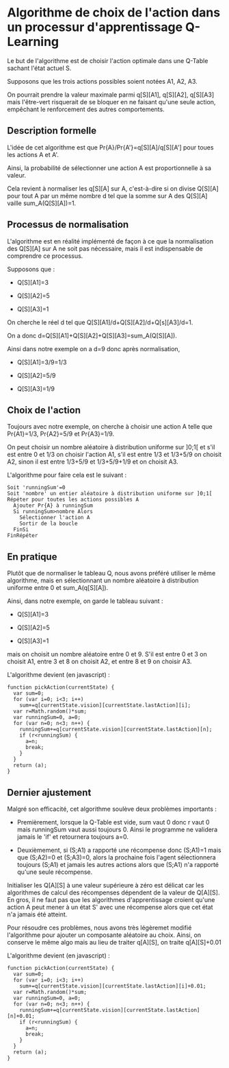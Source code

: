 Algorithme de choix de l'action dans un processur d'apprentissage Q-Learning
============================================================================

Le but de l'algorithme est de choisir l'action optimale dans une Q-Table sachant l'état actuel S.

Supposons que les trois actions possibles soient notées A1, A2, A3.

On pourrait prendre la valeur maximale parmi q[S][A1], q[S][A2], q[S][A3] mais l'être-vert risquerait de se bloquer en ne faisant qu'une
seule action, empêchant le renforcement des autres comportements.

Description formelle
--------------------

L'idée de cet algorithme est que Pr{A}/Pr{A'}=q[S][A]/q[S][A'] pour toues les actions A et A'.

Ainsi, la probabilité de sélectionner une action A est proportionnelle à sa valeur.

Cela revient à normaliser les q[S][A] sur A, c'est-à-dire si on divise Q[S][A] pour tout A par un même nombre d tel que la somme sur A des Q[S][A] vaille sum_A(Q[S][A])=1.

Processus de normalisation
--------------------------

L'algorithme est en réalité implémenté de façon à ce que la normalisation des Q[S][A] sur A ne soit pas nécessaire, mais il est indispensable de comprendre
ce processus.

Supposons que :

- Q[S][A1]=3

- Q[S][A2]=5

- Q[S][A3]=1

On cherche le réel d tel que Q[S][A1]/d+Q[S][A2]/d+Q[s][A3]/d=1.

On a donc d=Q[S][A1]+Q[S][A2]+Q[S][A3]=sum_A(Q[S][A]).

Ainsi dans notre exemple on a d=9 donc après normalisation,

- Q[S][A1]=3/9=1/3

- Q[S][A2]=5/9

- Q[S][A3]=1/9

Choix de l'action
-----------------

Toujours avec notre exemple, on cherche à choisir une action A telle que Pr{A1}=1/3, Pr{A2}=5/9 et Pr{A3}=1/9.

On peut choisir un nombre aléatoire à distribution uniforme sur ]0;1[ et s'il est entre 0 et 1/3 on choisir l'action A1, s'il est entre 1/3 et 1/3+5/9 on choisit A2,
sinon il est entre 1/3+5/9 et 1/3+5/9+1/9 et on choisit A3.

L'algorithme pour faire cela est le suivant :

    Soit 'runningSum'=0
    Soit 'nombre' un entier aléatoire à distribution uniforme sur ]0;1[
    Répéter pour toutes les actions possibles A
      Ajouter Pr{A} à runningSum
      Si runningSum>nombre Alors
        Sélectionner l'action A
        Sortir de la boucle
      FinSi
    FinRépéter

En pratique
-----------

Plutôt que de normaliser le tableau Q, nous avons préféré utiliser le même algorithme, mais en sélectionnant un nombre aléatoire à distribution uniforme entre 0 et sum_A(q[S][A]).

Ainsi, dans notre exemple, on garde le tableau suivant :
      
- Q[S][A1]=3

- Q[S][A2]=5

- Q[S][A3]=1

mais on choisit un nombre aléatoire entre 0 et 9. S'il est entre 0 et 3 on choisit A1, entre 3 et 8 on choisit A2, et entre 8 et 9 on choisir A3.

L'algorithme devient (en javascript) : 

    function pickAction(currentState) {
      var sum=0;
      for (var i=0; i<3; i++)
        sum+=q[currentState.vision][currentState.lastAction][i];
      var r=Math.random()*sum;
      var runningSum=0, a=0;
      for (var n=0; n<3; n++) {
        runningSum+=q[currentState.vision][currentState.lastAction][n];
        if (r<runningSum) {
          a=n;
          break;
        }
      }
      return (a);
    }

Dernier ajustement
------------------

Malgré son efficacité, cet algorithme soulève deux problèmes importants : 

- Premièrement, lorsque la Q-Table est vide, sum vaut 0 donc r vaut 0 mais runningSum vaut aussi toujours 0. Ainsi le programme ne validera jamais le 'if' et retournera
  toujours a=0.

- Deuxièmement, si (S;A1) a rapporté une récompense donc (S;A1)=1 mais que (S;A2)=0 et (S;A3)=0, alors la prochaine fois l'agent sélectionnera toujours (S;A1) et jamais les autres actions
  alors que (S;A1) n'a rapporté qu'une seule récompense.

Initialiser les Q[A][S] à une valeur supérieure à zéro est délicat car les algorithmes de calcul des récompenses dépendent de la valeur de Q[A][S]. En gros, il ne faut pas que les
algorithmes d'apprentissage croient qu'une action A peut mener à un état S' avec une récompense alors que cet état n'a jamais été atteint.

Pour résoudre ces problèmes, nous avons très légèremet modifié l'algorithme pour ajouter un composante aléatoire au choix. Ainsi, on conserve le même algo mais au lieu de traiter
q[A][S], on traite q[A][S]+0.01

L'algorithme devient (en javascript) : 

    function pickAction(currentState) {
      var sum=0;
      for (var i=0; i<3; i++)
        sum+=q[currentState.vision][currentState.lastAction][i]+0.01;
      var r=Math.random()*sum;
      var runningSum=0, a=0;
      for (var n=0; n<3; n++) {
        runningSum+=q[currentState.vision][currentState.lastAction][n]+0.01;
        if (r<runningSum) {
          a=n;
          break;
        }
      }
      return (a);
    }

